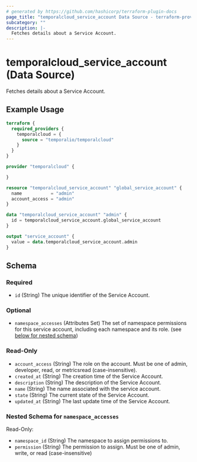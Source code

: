 ```yaml
---
# generated by https://github.com/hashicorp/terraform-plugin-docs
page_title: "temporalcloud_service_account Data Source - terraform-provider-temporalcloud"
subcategory: ""
description: |-
  Fetches details about a Service Account.
---
```


# temporalcloud_service_account (Data Source)

Fetches details about a Service Account.

## Example Usage

```terraform
terraform {
  required_providers {
    temporalcloud = {
      source = "temporalio/temporalcloud"
    }
  }
}

provider "temporalcloud" {

}

resource "temporalcloud_service_account" "global_service_account" {
  name           = "admin"
  account_access = "admin"
}

data "temporalcloud_service_account" "admin" {
  id = temporalcloud_service_account.global_service_account
}

output "service_account" {
  value = data.temporalcloud_service_account.admin
}
```

<!-- schema generated by tfplugindocs -->
## Schema

### Required

- `id` (String) The unique identifier of the Service Account.

### Optional

- `namespace_accesses` (Attributes Set) The set of namespace permissions for this service account, including each namespace and its role. (see [below for nested schema](#nestedatt--namespace_accesses))

### Read-Only

- `account_access` (String) The role on the account. Must be one of admin, developer, read, or metricsread (case-insensitive).
- `created_at` (String) The creation time of the Service Account.
- `description` (String) The description of the Service Account.
- `name` (String) The name associated with the service account.
- `state` (String) The current state of the Service Account.
- `updated_at` (String) The last update time of the Service Account.

<a id="nestedatt--namespace_accesses"></a>
### Nested Schema for `namespace_accesses`

Read-Only:

- `namespace_id` (String) The namespace to assign permissions to.
- `permission` (String) The permission to assign. Must be one of admin, write, or read (case-insensitive)

